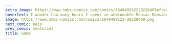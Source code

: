 ```yaml
---
extra_image: https://www.smbc-comics.com/comics/164949932220220409after.png
hovertext: I wonder how many hours I spent in unwinnable Maniac Mansion scenarios.
image: https://www.smbc-comics.com/comics/1649499123-20220409.png
next_comic: oeis
prev_comic: centuries
title: Game
---
```



